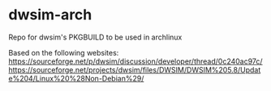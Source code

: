 # dwsim-arch
Repo for dwsim's PKGBUILD to be used in archlinux

Based on the following websites:
https://sourceforge.net/p/dwsim/discussion/developer/thread/0c240ac97c/
https://sourceforge.net/projects/dwsim/files/DWSIM/DWSIM%205.8/Update%204/Linux%20%28Non-Debian%29/
